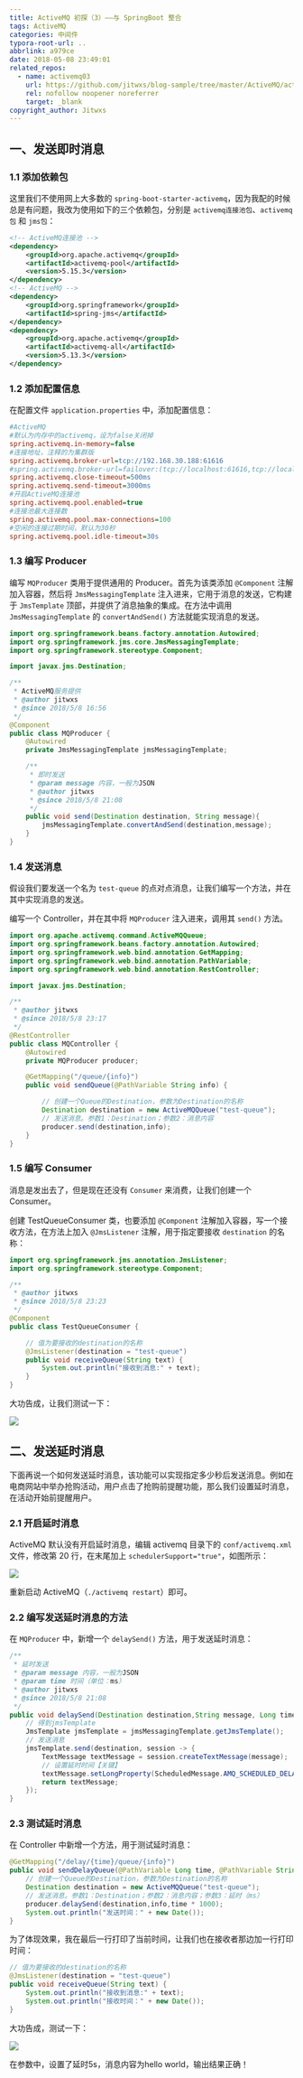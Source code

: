 ```yaml
---
title: ActiveMQ 初探（3）——与 SpringBoot 整合
tags: ActiveMQ
categories: 中间件
typora-root-url: ..
abbrlink: a979ce
date: 2018-05-08 23:49:01
related_repos:
  - name: activemq03
    url: https://github.com/jitwxs/blog-sample/tree/master/ActiveMQ/activemq03
    rel: nofollow noopener noreferrer
    target: _blank
copyright_author: Jitwxs
---
```


## 一、发送即时消息

### 1.1 添加依赖包

这里我们不使用网上大多数的 `spring-boot-starter-activemq`，因为我配的时候总是有问题，我改为使用如下的三个依赖包，分别是 `activemq连接池包`、`activemq包` 和 `jms包`：

```xml
<!-- ActiveMQ连接池 -->
<dependency>
    <groupId>org.apache.activemq</groupId>
    <artifactId>activemq-pool</artifactId>
    <version>5.15.3</version>
</dependency>
<!-- ActiveMQ -->
<dependency>
    <groupId>org.springframework</groupId>
    <artifactId>spring-jms</artifactId>
</dependency>
<dependency>
    <groupId>org.apache.activemq</groupId>
    <artifactId>activemq-all</artifactId>
    <version>5.13.3</version>
</dependency>
```

### 1.2 添加配置信息

在配置文件 `application.properties` 中，添加配置信息：

```ini application.properties
#ActiveMQ
#默认为内存中的activemq，设为false关闭掉
spring.activemq.in-memory=false
#连接地址，注释的为集群版
spring.activemq.broker-url=tcp://192.168.30.188:61616
#spring.activemq.broker-url=failover:(tcp://localhost:61616,tcp://localhost:61617)
spring.activemq.close-timeout=500ms
spring.activemq.send-timeout=3000ms
#开启ActiveMQ连接池
spring.activemq.pool.enabled=true
#连接池最大连接数
spring.activemq.pool.max-connections=100
#空闲的连接过期时间，默认为30秒
spring.activemq.pool.idle-timeout=30s
```

### 1.3 编写 Producer

编写 `MQProducer` 类用于提供通用的 Producer。首先为该类添加 `@Component` 注解加入容器，然后将 `JmsMessagingTemplate` 注入进来，它用于消息的发送，它构建于 `JmsTemplate` 顶部，并提供了消息抽象的集成。在方法中调用 `JmsMessagingTemplate` 的 `convertAndSend()` 方法就能实现消息的发送。

```java
import org.springframework.beans.factory.annotation.Autowired;
import org.springframework.jms.core.JmsMessagingTemplate;
import org.springframework.stereotype.Component;

import javax.jms.Destination;

/**
 * ActiveMQ服务提供
 * @author jitwxs
 * @since 2018/5/8 16:56
 */
@Component
public class MQProducer {
    @Autowired
    private JmsMessagingTemplate jmsMessagingTemplate;

    /**
     * 即时发送
     * @param message 内容，一般为JSON
     * @author jitwxs
     * @since 2018/5/8 21:08
     */
    public void send(Destination destination, String message){
        jmsMessagingTemplate.convertAndSend(destination,message);
    }
}
```

### 1.4 发送消息

假设我们要发送一个名为 `test-queue` 的点对点消息，让我们编写一个方法，并在其中实现消息的发送。

编写一个 Controller，并在其中将 `MQProducer` 注入进来，调用其 `send()` 方法。

```java
import org.apache.activemq.command.ActiveMQQueue;
import org.springframework.beans.factory.annotation.Autowired;
import org.springframework.web.bind.annotation.GetMapping;
import org.springframework.web.bind.annotation.PathVariable;
import org.springframework.web.bind.annotation.RestController;

import javax.jms.Destination;

/**
 * @author jitwxs
 * @since 2018/5/8 23:17
 */
@RestController
public class MQController {
    @Autowired
    private MQProducer producer;

    @GetMapping("/queue/{info}")
    public void sendQueue(@PathVariable String info) {

        // 创建一个Queue的Destination，参数为Destination的名称
        Destination destination = new ActiveMQQueue("test-queue");
        // 发送消息。参数1：Destination；参数2：消息内容
        producer.send(destination,info);
    }
}
```

### 1.5 编写 Consumer

消息是发出去了，但是现在还没有 `Consumer` 来消费，让我们创建一个 Consumer。

创建 TestQueueConsumer 类，也要添加 `@Component` 注解加入容器，写一个接收方法，在方法上加入 `@JmsListener` 注解，用于指定要接收 `destination` 的名称：

```java
import org.springframework.jms.annotation.JmsListener;
import org.springframework.stereotype.Component;

/**
 * @author jitwxs
 * @since 2018/5/8 23:23
 */
@Component
public class TestQueueConsumer {

    // 值为要接收的destination的名称
    @JmsListener(destination = "test-queue")
    public void receiveQueue(String text) {
        System.out.println("接收到消息:" + text);
    }
}
```

大功告成，让我们测试一下：

![](/images/posts/20180508233006758.png)

## 二、发送延时消息

下面再说一个如何发送延时消息，该功能可以实现指定多少秒后发送消息。例如在电商网站中举办抢购活动，用户点击了抢购前提醒功能，那么我们设置延时消息，在活动开始前提醒用户。

### 2.1 开启延时消息

ActiveMQ 默认没有开启延时消息，编辑 activemq 目录下的 `conf/activemq.xml` 文件，修改第 20 行，在末尾加上 `schedulerSupport="true"`，如图所示：

![](/images/posts/20180508233622423.png)

重新启动 ActiveMQ（`./activemq restart`）即可。

### 2.2 编写发送延时消息的方法

在 `MQProducer` 中，新增一个 `delaySend()` 方法，用于发送延时消息：

```java
/**
 * 延时发送
 * @param message 内容，一般为JSON
 * @param time 时间（单位：ms）
 * @author jitwxs
 * @since 2018/5/8 21:08
 */
public void delaySend(Destination destination,String message, Long time) {
    // 得到jmsTemplate
    JmsTemplate jmsTemplate = jmsMessagingTemplate.getJmsTemplate();
    // 发送消息
    jmsTemplate.send(destination, session -> {
        TextMessage textMessage = session.createTextMessage(message);
        // 设置延时时间【关键】
        textMessage.setLongProperty(ScheduledMessage.AMQ_SCHEDULED_DELAY, time);
        return textMessage;
    });
}
```

### 2.3 测试延时消息

在 Controller 中新增一个方法，用于测试延时消息：

```java
@GetMapping("/delay/{time}/queue/{info}")
public void sendDelayQueue(@PathVariable Long time, @PathVariable String info) {
    // 创建一个Queue的Destination，参数为Destination的名称
    Destination destination = new ActiveMQQueue("test-queue");
    // 发送消息。参数1：Destination；参数2：消息内容；参数3：延时（ms）
    producer.delaySend(destination,info,time * 1000);
    System.out.println("发送时间：" + new Date());
}
```

为了体现效果，我在最后一行打印了当前时间，让我们也在接收者那边加一行打印时间：

```java
// 值为要接收的destination的名称
@JmsListener(destination = "test-queue")
public void receiveQueue(String text) {
    System.out.println("接收到消息:" + text);
    System.out.println("接收时间：" + new Date());
}
```

大功告成，测试一下：

![](/images/posts/2018050823481217.png)

在参数中，设置了延时5s，消息内容为hello world，输出结果正确！
